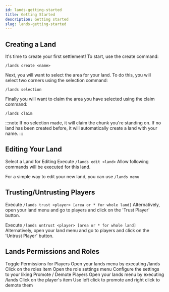 ```yaml
---
id: lands-getting-started
title: Getting Started
description: Getting started
slug: lands-getting-started
---
```


## Creating a Land
It's time to create your first settlement! To start, use the create command:

`/lands create <name>`

Next, you will want to select the area for your land. To do this, you will select two corners using the selection command:

`/lands selection` 

Finally you will want to claim the area you have selected using the claim command:

`/lands claim`

:::note 
If no selection made, it will claim the chunk you're standing on. 
If no land has been created before, it will automatically create a land with your name. 
:::

## Editing Your Land
Select a Land for Editing
Execute `/lands edit <land>`
Allow following commands will be executed for
this land.

For a simple way to edit your new land, you can use `/lands menu`

## Trusting/Untrusting Players
Execute `/lands trust <player> [area or * for whole land]` Alternatively, open your land menu and go to players
and click on the 'Trust Player' button.

Execute `/lands untrust <player> [area or * for whole land]` Alternatively, open your land menu and go to players
and click on the 'Untrust Player' button.

## Lands Permissions and Roles
Toggle Permissions for Players
Open your lands menu by executing /lands
Click on the roles item
Open the role settings menu
Configure the settings to your liking
Promote / Demote Players
Open your lands menu by executing /lands
Click on the player's item
Use left click to promote and right click to demote them
